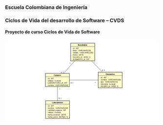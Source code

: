 ### Escuela Colombiana de Ingeniería
### Ciclos de Vida del desarrollo de Software – CVDS
#### Proyecto de curso Ciclos de Vida de Software
![](img/Modelo2.png)
